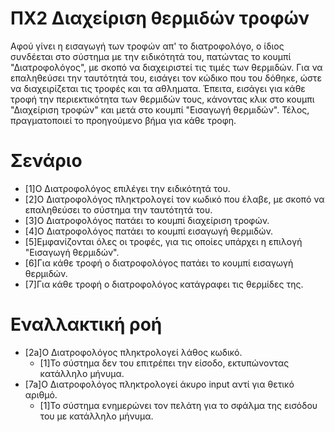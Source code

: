 # ΠΧ2 Διαχείριση θερμιδών τροφών
Αφού γίνει η εισαγωγή των τροφών απ' το διατροφολόγο, ο ίδιος συνδέεται στο σύστημα με την ειδικότητά του, πατώντας το κουμπί "Διατροφολόγος", με σκοπό να διαχειριστεί τις τιμές των θερμιδών. Για να επαληθεύσει την ταυτότητά του, εισάγει τον κώδικο που του δόθηκε, ώστε να διαχειρίζεται τις τροφές και τα αθληματα. Έπειτα, εισάγει για κάθε τροφή την περιεκτικότητα των θερμιδών τους, κάνοντας κλικ στο κουμπι "Διαχείριση τροφών" και μετά στο κουμπί "Εισαγωγή θερμιδών". Τέλος, πραγματοποιεί το προηγούμενο βήμα για κάθε τροφη.

# Σενάριο
* [1]Ο Διατροφολόγος επιλέγει την ειδικότητά του.
* [2]Ο Διατροφολόγος πληκτρολογεί τον κωδικό που έλαβε, με σκοπό να επαληθεύσει το σύστημα την ταυτότητά του.
* [3]Ο Διατροφολόγος πατάει το κουμπί διαχείριση τροφών.
* [4]O Διατροφολόγος πατάει το κουμπί εισαγωγή θερμιδών.
* [5]Εμφανίζονται όλες οι τροφές, για τις οποίες υπάρχει η επιλογή "Εισαγωγή θερμιδών".
* [6]Για κάθε τροφή ο διατροφολόγος πατάει το κουμπί εισαγωγή θερμιδών.
* [7]Για κάθε τροφή ο διατροφολόγος κατάγραφει τις θερμίδες της.

# Εναλλακτική ροή
* [2a]O Διατροφολόγος πληκτρολογεί λάθος κωδικό.
  * [1]Το σύστημα δεν του επιτρέπει την είσοδο, εκτυπώνοντας κατάλληλο μήνυμα.
* [7a]O Διατροφολόγος πληκτρολογεί άκυρο input αντί για θετικό αριθμό.
  * [1]To σύστημα ενημερώνει τον πελάτη για το σφάλμα της εισόδου του με κατάλληλο μήνυμα.
